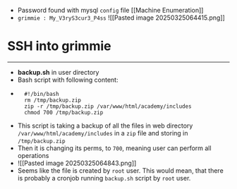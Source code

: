 - Password found with mysql `config` file [[Machine Enumeration]]
- `grimmie : My_V3ryS3cur3_P4ss`
![[Pasted image 20250325064415.png]]

# SSH into grimmie
---
- **backup.sh** in user directory
- Bash script with following content:
- ```$ cat backup.sh
	#!/bin/bash
	rm /tmp/backup.zip
	zip -r /tmp/backup.zip /var/www/html/academy/includes
	chmod 700 /tmp/backup.zip

- This script is taking a backup of all the files in web directory `/var/www/html/academy/includes` in a `zip` file and storing in `/tmp/backup.zip`
- Then it is changing its perms, to `700`, meaning user can perform all operations
- ![[Pasted image 20250325064843.png]]
- Seems like the file is created by `root` user. This would mean, that there is probably a cronjob running `backup.sh` script by `root` user.
